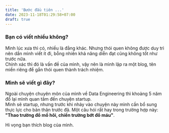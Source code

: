 ```yaml
---
title: 'Bước đầu tiên ...'
date: 2023-11-18T01:29:58+07:00
draft: true
---
```


### Bạn có viết nhiều không?
Mình lúc xưa thì có, nhiều là đằng khác. Nhưng thói quen không được duy trì nên dần mình viết ít đi, bỗng nhiên khả năng diễn đạt cũng không tốt như trước nữa. \
Chính xác thì đó là vấn đề của mình, vậy nên là mình lập ra một blog, tên miền riêng để gắn thói quen thành trách nhiệm.

### Mình sẽ viết gì đây?
Ngoài chuyện chuyên môn của mình về Data Engineering thì khoảng 5 năm đổ lại mình quan tâm đến chuyện startup. \
Mình sẽ startup, nhưng trước khi nhảy vào chuyện này mình cần bổ sung thực lực cho bản thân trước đã. Một câu hói rất hay trong trường hợp này: **"Thao trường đổ mồ hôi, chiến trường bớt đổ máu"**.

Hi vọng bạn thích blog của mình.

